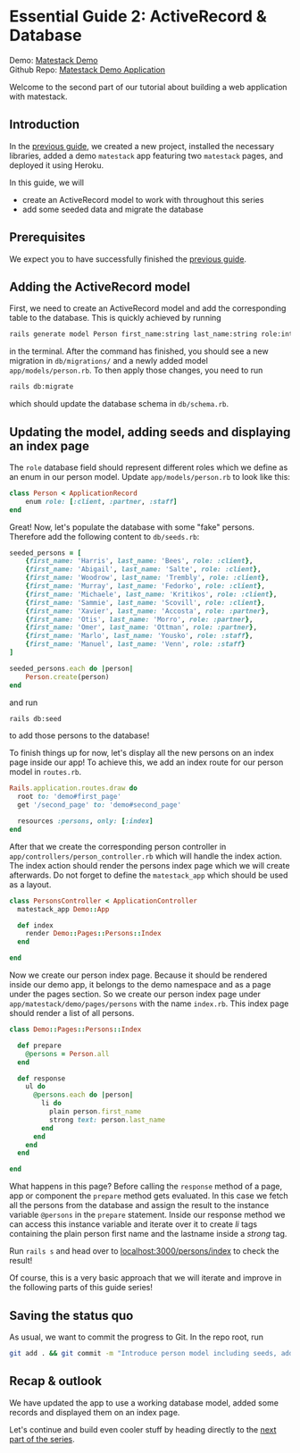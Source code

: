 # Essential Guide 2: ActiveRecord & Database

Demo: [Matestack Demo](https://demo.matestack.io)  
 Github Repo: [Matestack Demo Application](https://github.com/matestack/matestack-demo-application)

Welcome to the second part of our tutorial about building a web application with matestack.

## Introduction

In the [previous guide](01_setup.md), we created a new project, installed the necessary libraries, added a demo `matestack` app featuring two `matestack` pages, and deployed it using Heroku.

In this guide, we will

* create an ActiveRecord model to work with throughout this series
* add some seeded data and migrate the database

## Prerequisites

We expect you to have successfully finished the [previous guide](01_setup.md).

## Adding the ActiveRecord model

First, we need to create an ActiveRecord model and add the corresponding table to the database. This is quickly achieved by running

```bash
rails generate model Person first_name:string last_name:string role:integer
```

in the terminal. After the command has finished, you should see a new migration in `db/migrations/` and a newly added model `app/models/person.rb`. To then apply those changes, you need to run

```bash
rails db:migrate
```

which should update the database schema in `db/schema.rb`.

## Updating the model, adding seeds and displaying an index page

The `role` database field should represent different roles which we define as an enum in our person model. Update `app/models/person.rb` to look like this:

```ruby
class Person < ApplicationRecord
    enum role: [:client, :partner, :staff]
end
```

Great! Now, let's populate the database with some "fake" persons. Therefore add the following content to `db/seeds.rb`:

```ruby
seeded_persons = [
    {first_name: 'Harris', last_name: 'Bees', role: :client},
    {first_name: 'Abigail', last_name: 'Salte', role: :client},
    {first_name: 'Woodrow', last_name: 'Trembly', role: :client},
    {first_name: 'Murray', last_name: 'Fedorko', role: :client},
    {first_name: 'Michaele', last_name: 'Kritikos', role: :client},
    {first_name: 'Sammie', last_name: 'Scovill', role: :client},
    {first_name: 'Xavier', last_name: 'Accosta', role: :partner},
    {first_name: 'Otis', last_name: 'Morro', role: :partner},
    {first_name: 'Omer', last_name: 'Ottman', role: :partner},
    {first_name: 'Marlo', last_name: 'Yousko', role: :staff},
    {first_name: 'Manuel', last_name: 'Venn', role: :staff}
]

seeded_persons.each do |person|
    Person.create(person)
end
```

and run

```bash
rails db:seed
```

to add those persons to the database!

To finish things up for now, let's display all the new persons on an index page inside our app! To achieve this, we add an index route for our person model in `routes.rb`.

```ruby
Rails.application.routes.draw do
  root to: 'demo#first_page'
  get '/second_page' to: 'demo#second_page'

  resources :persons, only: [:index]
end
```

After that we create the corresponding person controller in `app/controllers/person_controller.rb` which will handle the index action. The index action should render the persons index page which we will create afterwards. Do not forget to define the `matestack_app` which should be used as a layout.

```ruby
class PersonsController < ApplicationController
  matestack_app Demo::App

  def index
    render Demo::Pages::Persons::Index
  end

end
```

Now we create our person index page. Because it should be rendered inside our demo app, it belongs to the demo namespace and as a page under the pages section. So we create our person index page under `app/matestack/demo/pages/persons` with the name `index.rb`. This index page should render a list of all persons.

```ruby
class Demo::Pages::Persons::Index

  def prepare
    @persons = Person.all
  end

  def response
    ul do
      @persons.each do |person|
        li do
          plain person.first_name
          strong text: person.last_name
        end
      end
    end
  end

end
```

What happens in this page? Before calling the `response` method of a page, app or component the `prepare` method gets evaluated. In this case we fetch all the persons from the database and assign the result to the instance variable `@persons` in the `prepare` statement. Inside our response method we can access this instance variable and iterate over it to create _li_ tags containing the plain person first name and the lastname inside a _strong_ tag.

Run `rails s` and head over to [localhost:3000/persons/index](http://localhost:3000/persons/index) to check the result!

Of course, this is a very basic approach that we will iterate and improve in the following parts of this guide series!

## Saving the status quo

As usual, we want to commit the progress to Git. In the repo root, run

```bash
git add . && git commit -m "Introduce person model including seeds, add it to matestack/demo/app.rb"
```

## Recap & outlook

We have updated the app to use a working database model, added some records and displayed them on an index page.

Let's continue and build even cooler stuff by heading directly to the [next part of the series](https://github.com/matestack/matestack-ui-core/tree/0e84336eae78e6c86403c0c60fbe8fca4bcd8081/docs/reactive_apps/1000-tutorial/03_index_show.md).

